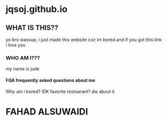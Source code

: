# jqsoj.github.io
## WHAT IS THIS??
yo bro wassup, i just made this website coz im bored and if you got this link i love you
### WHO AM I???
my name is jude
#### FQA frequently asked questions about me
Why am i bored? IDK
favorite restuarant? dw about it
# FAHAD ALSUWAIDI
